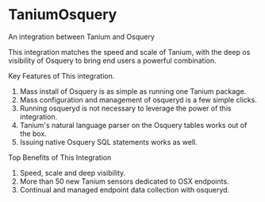# TaniumOsquery
An integration between Tanium and Osquery

This integration matches the speed and scale of Tanium, with the deep os visibility of Osquery to bring end users a powerful combination.

Key Features of This integration.
1) Mass install of Osquery is as simple as running one Tanium package.
2) Mass configuration and management of osqueryd is a few simple clicks.
3) Running osqueryd is not necessary to leverage the power of this integration.
4) Tanium's natural language parser on the Osquery tables works out of the box.
5) Issuing native Osquery SQL statements works as well.

Top Benefits of This Integration
1) Speed, scale and deep visibility.
2) More than 50 new Tanium sensors dedicated to OSX endpoints.
3) Continual and managed endpoint data collection with osqueryd.
